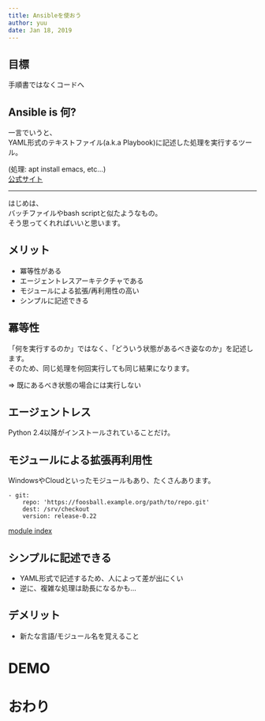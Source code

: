 ```yaml
---
title: Ansibleを使おう
author: yuu
date: Jan 18, 2019
---
```


## 目標
手順書ではなくコードへ

## Ansible is 何?
一言でいうと、  
YAML形式のテキストファイル(a.k.a Playbook)に記述した処理を実行するツール。

(処理: apt install emacs, etc...)  
[公式サイト](https://www.ansible.com/)

---

はじめは、  
バッチファイルやbash scriptと似たようなもの。  
そう思ってくれればいいと思います。

## メリット
* 冪等性がある
* エージェントレスアーキテクチャである
* モジュールによる拡張/再利用性の高い
* シンプルに記述できる

## 冪等性
「何を実行するのか」ではなく、「どういう状態があるべき姿なのか」を記述します。  
そのため、同じ処理を何回実行しても同じ結果になります。

⇒ 既にあるべき状態の場合には実行しない

## エージェントレス
Python 2.4以降がインストールされていることだけ。  

## モジュールによる拡張再利用性
WindowsやCloudといったモジュールもあり、たくさんあります。

```ex:yaml
- git:
    repo: 'https://foosball.example.org/path/to/repo.git'
    dest: /srv/checkout
    version: release-0.22
```

[module index](https://docs.ansible.com/ansible/latest/modules/modules_by_category.html)

## シンプルに記述できる
* YAML形式で記述するため、人によって差が出にくい
* 逆に、複雑な処理は助長になるかも...

## デメリット
* 新たな言語/モジュール名を覚えること

# DEMO

# おわり
